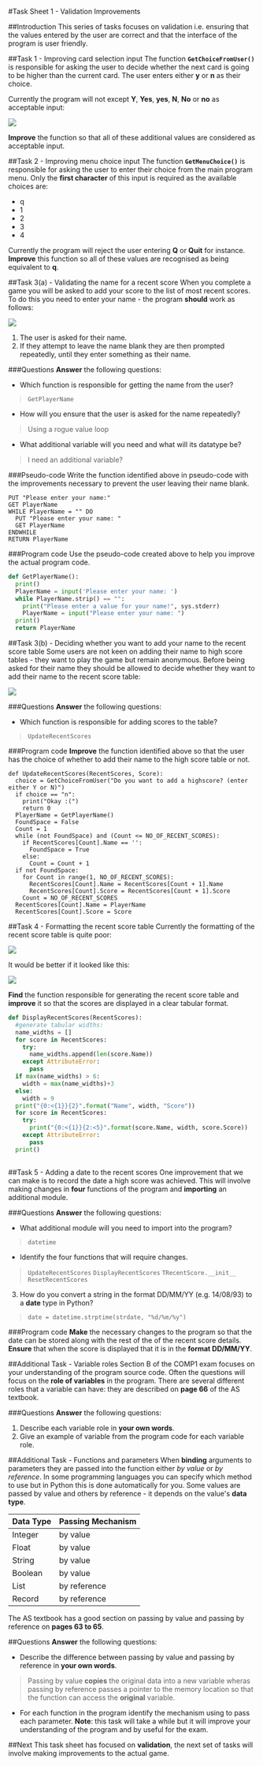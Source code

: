 #Task Sheet 1 - Validation Improvements

##Introduction
This series of tasks focuses on validation i.e. ensuring that the values entered by the user are correct and that the interface of the program is user friendly.

##Task 1 - Improving card selection input
The function **`GetChoiceFromUser()`** is responsible for asking the user to decide whether the next card is going to be higher than the current card. The user enters either **y** or **n** as their choice.

Currently the program will not except **Y**, **Yes**, **yes**, **N**, **No** or **no** as acceptable input:

![][1]

**Improve** the function so that all of these additional values are considered as acceptable input.

##Task 2 - Improving menu choice input
The function **`GetMenuChoice()`** is responsible for asking the user to enter their choice from the main program menu. Only the **first character** of this input is required as the available choices are:

- q
- 1
- 2
- 3
- 4

Currently the program will reject the user entering **Q** or **Quit** for instance. **Improve** this function so all of these values are recognised as being equivalent to **q**.

##Task 3(a) - Validating the name for a recent score
When you complete a game you will be asked to add your score to the list of most recent scores. To do this you need to enter your name - the program **should** work as follows:

![][2]

1. The user is asked for their name.
2. If they attempt to leave the name blank they are then prompted repeatedly, until they enter something as their name.

###Questions
**Answer** the following questions:

 - Which function is responsible for getting the name from the user?

>`GetPlayerName`

 - How will you ensure that the user is asked for the name repeatedly?

>Using a rogue value loop

 - What additional variable will you need and what will its datatype be?

>I need an additional variable?

###Pseudo-code
Write the function identified above in pseudo-code with the improvements necessary to prevent the user leaving their name blank.

```
PUT "Please enter your name:"
GET PlayerName
WHILE PlayerName = "" DO
  PUT "Please enter your name: "
  GET PlayerName
ENDWHILE
RETURN PlayerName

```

###Program code
Use the pseudo-code created above to help you improve the actual program code.

```python
def GetPlayerName():
  print()
  PlayerName = input('Please enter your name: ')
  while PlayerName.strip() == "":
    print("Please enter a value for your name!", sys.stderr)
    PlayerName = input("Please enter your name: ")
  print()
  return PlayerName

```

##Task 3(b) - Deciding whether you want to add your name to the recent score table
Some users are not keen on adding their name to high score tables - they want to play the game but remain anonymous. Before being asked for their name they should be allowed to decide whether they want to add their name to the recent score table:

![][3]

###Questions
**Answer** the following questions:

- Which function is responsible for adding scores to the table?

> `UpdateRecentScores`

###Program code
**Improve** the function identified above so that the user has the choice of whether to add their name to the high score table or not.

```pyhton
def UpdateRecentScores(RecentScores, Score):
  choice = GetChoiceFromUser("Do you want to add a highscore? (enter either Y or N)")
  if choice == "n":
    print("Okay :(")
    return 0
  PlayerName = GetPlayerName()
  FoundSpace = False
  Count = 1
  while (not FoundSpace) and (Count <= NO_OF_RECENT_SCORES):
    if RecentScores[Count].Name == '':
      FoundSpace = True
    else:
      Count = Count + 1
  if not FoundSpace:
    for Count in range(1, NO_OF_RECENT_SCORES):
      RecentScores[Count].Name = RecentScores[Count + 1].Name
      RecentScores[Count].Score = RecentScores[Count + 1].Score
    Count = NO_OF_RECENT_SCORES
  RecentScores[Count].Name = PlayerName
  RecentScores[Count].Score = Score

```

##Task 4 - Formatting the recent score table
Currently the formatting of the recent score table is quite poor:

![][4]

It would be better if it looked like this:

![][5]

**Find** the function responsible for generating the recent score table and **improve** it so that the scores are displayed in a clear tabular format.

```python
def DisplayRecentScores(RecentScores):
  #generate tabular widths:
  name_widths = []
  for score in RecentScores:
    try:
      name_widths.append(len(score.Name))
    except AttributeError:
      pass
  if max(name_widths) > 6:
    width = max(name_widths)+3
  else:
    width = 9
  print("{0:<{1}}{2}".format("Name", width, "Score"))
  for score in RecentScores:
    try:
      print("{0:<{1}}{2:<5}".format(score.Name, width, score.Score))
    except AttributeError:
      pass
  print()
  

```

##Task 5 - Adding a date to the recent scores
One improvement that we can make is to record the date a high score was achieved. This will involve making changes in **four** functions of the program and **importing** an additional module.

###Questions
**Answer** the following questions:

- What additional module will you need to import into the program?

>`datetime`

- Identify the four functions that will require changes.

> `UpdateRecentScores`
> `DisplayRecentScores`
> `TRecentScore.__init__`
> `ResetRecentScores`

3. How do you convert a string in the format DD/MM/YY (e.g. 14/08/93) to a **date** type in Python?

>`date = datetime.strptime(strdate, "%d/%m/%y")`


###Program code
**Make** the necessary changes to the program so that the date can be stored along with the rest of the of the recent score details. **Ensure** that when the score is displayed that it is in the **format DD/MM/YY**.

##Additional Task - Variable roles
Section B of the COMP1 exam focuses on your understanding of the program source code. Often the questions will focus on the **role of variables** in the program. There are several different roles that a variable can have: they are described on **page 66** of the AS textbook.

###Questions
**Answer** the following questions:

1. Describe each variable role in **your own words**.
2. Give an example of variable from the program code for each variable role.

##Additional Task - Functions and parameters
When **binding** arguments to parameters they are passed into the function either *by value* or *by reference*. In some programming languages you can specify which method to use but in Python this is done automatically for you. Some values are passed by value and others by reference - it depends on the value's **data type**.

|**Data Type**|**Passing Mechanism**|
|-------------|---------------------|
|Integer|by value|
|Float|by value|
|String|by value|
|Boolean|by value|
|List|by reference|
|Record|by reference|

The AS textbook has a good section on passing by value and passing by reference on **pages 63 to 65**.

##Questions
**Answer** the following questions:

- Describe the difference between passing by value and passing by reference in **your own words**.
 
>Passing by value **copies** the original data into a new variable wheras passing by reference passes a pointer to the memory location so that the function can access the **original** variable.

- For each function in the program identify the mechanism using to pass each parameter. **Note**: this task will take a while but it will improve your understanding of the program and by useful for the exam.

##Next
This task sheet has focused on **validation**, the next set of tasks will involve making improvements to the actual game.




[1]: images/valid_yes_no_input.png
[2]: images/high_score_name.png
[3]: images/ask_for_name.png
[4]: images/high_score_table_old.png
[5]: images/high_score_table_new.png
